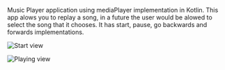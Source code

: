 Music Player application using mediaPlayer implementation in Kotlin.
This app alows you to replay a song, in a future the user would be alowed to select the song that it chooses.
It has start, pause, go backwards and forwards implementations.

![Start view](https://user-images.githubusercontent.com/69378136/228386386-9bec6ecd-8a6b-4773-879f-b2f94e904479.png)

![Playing view](https://user-images.githubusercontent.com/69378136/228386408-c2acb449-4aea-4847-a069-a4631c63d0f9.png)

